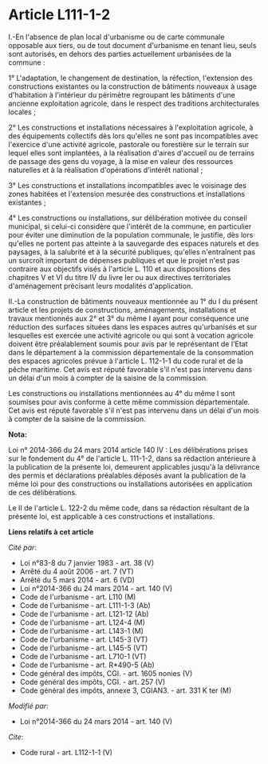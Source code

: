 # Article L111-1-2

I.-En l'absence de plan local d'urbanisme ou de carte communale opposable aux tiers, ou de tout document d'urbanisme en
tenant lieu, seuls sont autorisés, en dehors des parties actuellement urbanisées de la commune : 

1° L'adaptation, le changement de destination, la réfection, l'extension des constructions existantes ou la construction de
bâtiments nouveaux à usage d'habitation à l'intérieur du périmètre regroupant les bâtiments d'une ancienne exploitation
agricole, dans le respect des traditions architecturales locales ; 

2° Les constructions et installations nécessaires à l'exploitation agricole, à des équipements collectifs dès lors qu'elles
ne sont pas incompatibles avec l'exercice d'une activité agricole, pastorale ou forestière sur le terrain sur lequel elles
sont implantées, à la réalisation d'aires d'accueil ou de terrains de passage des gens du voyage, à la mise en valeur des
ressources naturelles et à la réalisation d'opérations d'intérêt national ; 

3° Les constructions et installations incompatibles avec le voisinage des zones habitées et l'extension mesurée des
constructions et installations existantes ; 

4° Les constructions ou installations, sur délibération motivée du conseil municipal, si celui-ci considère que l'intérêt de
la commune, en particulier pour éviter une diminution de la population communale, le justifie, dès lors qu'elles ne portent
pas atteinte à la sauvegarde des espaces naturels et des paysages, à la salubrité et à la sécurité publiques, qu'elles
n'entraînent pas un surcroît important de dépenses publiques et que le projet n'est pas contraire aux objectifs visés à
l'article L. 110 et aux dispositions des chapitres V et VI du titre IV du livre Ier ou aux directives territoriales
d'aménagement précisant leurs modalités d'application. 

II.-La construction de bâtiments nouveaux mentionnée au 1° du I du présent article et les projets de constructions,
aménagements, installations et travaux mentionnés aux 2° et 3° du même I ayant pour conséquence une réduction des surfaces
situées dans les espaces autres qu'urbanisés et sur lesquelles est exercée une activité agricole ou qui sont à vocation
agricole doivent être préalablement soumis pour avis par le représentant de l'Etat dans le département à la commission
départementale de la consommation des espaces agricoles prévue à l'article L. 112-1-1 du code rural et de la pêche maritime.
Cet avis est réputé favorable s'il n'est pas intervenu dans un délai d'un mois à compter de la saisine de la commission. 

Les constructions ou installations mentionnées au 4° du même I sont soumises pour avis conforme à cette même commission
départementale. Cet avis est réputé favorable s'il n'est pas intervenu dans un délai d'un mois à compter de la saisine de la
commission.

**Nota:**

Loi n° 2014-366 du 24 mars 2014 article 140 IV : Les délibérations prises sur le fondement du 4° de l'article L. 111-1-2,
dans sa rédaction antérieure à la publication de la présente loi, demeurent applicables jusqu'à la délivrance des permis et
déclarations préalables déposés avant la publication de la même loi pour des constructions ou installations autorisées en
application de ces délibérations.

Le II de l'article L. 122-2 du même code, dans sa rédaction résultant de la présente loi, est applicable à ces constructions
et installations.

**Liens relatifs à cet article**

_Cité par_:

  - Loi n°83-8 du 7 janvier 1983 - art. 38 (V)
  - Arrêté du 4 août 2006 - art. 7 (VT)
  - Arrêté du 5 mars 2014 - art. 6 (VD)
  - Loi n°2014-366 du 24 mars 2014 - art. 140 (V)
  - Code de l'urbanisme - art. L110 (M)
  - Code de l'urbanisme - art. L111-1-3 (Ab)
  - Code de l'urbanisme - art. L121-12 (Ab)
  - Code de l'urbanisme - art. L124-4 (M)
  - Code de l'urbanisme - art. L143-1 (M)
  - Code de l'urbanisme - art. L145-3 (VT)
  - Code de l'urbanisme - art. L145-5 (VT)
  - Code de l'urbanisme - art. L710-1 (VT)
  - Code de l'urbanisme - art. R*490-5 (Ab)
  - Code général des impôts, CGI. - art. 1605 nonies (V)
  - Code général des impôts, CGI. - art. 257 (V)
  - Code général des impôts, annexe 3, CGIAN3. - art. 331 K ter (M)

_Modifié par_:

  - Loi n°2014-366 du 24 mars 2014 - art. 140 (V)

_Cite_:

  - Code rural - art. L112-1-1 (V)
